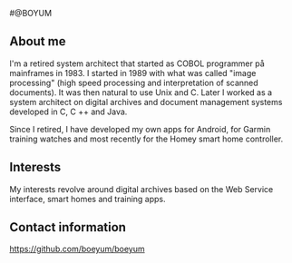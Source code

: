 #@BOYUM
## About me
I'm a retired system architect that started as COBOL programmer på mainframes in 1983. I started in 1989 with what was called "image processing" (high speed processing and interpretation of scanned documents). It was then natural to use Unix and C. Later I worked as a system architect on digital archives and document management systems developed in C, C ++ and Java.

Since I retired, I have developed my own apps for Android, for Garmin training watches and most recently for the Homey smart home controller.

## Interests
My interests revolve around digital archives based on the Web Service interface, smart homes and training apps.

## Contact information
https://github.com/boeyum/boeyum
